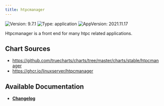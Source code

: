 ```yaml
---
title: htpcmanager
---
```


![Version: 9.7.1](https://img.shields.io/badge/Version-9.7.1-informational?style=flat-square) ![Type: application](https://img.shields.io/badge/Type-application-informational?style=flat-square) ![AppVersion: 2021.11.17](https://img.shields.io/badge/AppVersion-2021.11.17-informational?style=flat-square)

Htpcmanager is a front end for many htpc related applications.

## Chart Sources

- https://github.com/truecharts/charts/tree/master/charts/stable/htpcmanager
- https://ghcr.io/linuxserver/htpcmanager

## Available Documentation

- [**Changelog**](./CHANGELOG.md)
